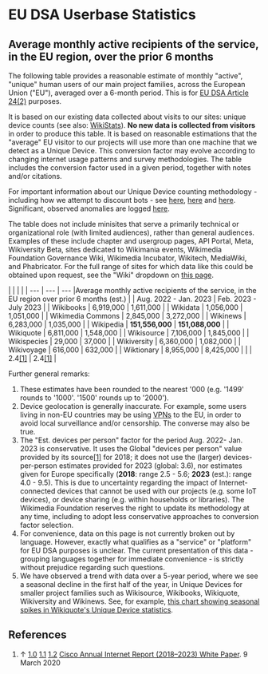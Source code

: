 EU DSA Userbase Statistics
==========================

  

Average monthly active recipients of the service, in the EU region, over the prior 6 months
-------------------------------------------------------------------------------------------

The following table provides a reasonable estimate of monthly "active", "unique" human users of our main project families, across the European Union ("EU"), averaged over a 6-month period. This is for [EU DSA Article 24(2)](https://eur-lex.europa.eu/legal-content/EN/TXT/?uri=CELEX%3A32022R2065#d1e3117-1-1) purposes.

It is based on our existing data collected about visits to our sites: unique device counts (see also: [WikiStats](https://stats.wikimedia.org/#/all-projects/reading/unique-devices/normal%7Cline%7C2-year%7C(access-site)~mobile-site*desktop-site%7Cdaily)). **No new data is collected from visitors** in order to produce this table. It is based on reasonable estimations that the "average" EU visitor to our projects will use more than one machine that we detect as a Unique Device. This conversion factor may evolve according to changing internet usage patterns and survey methodologies. The table includes the conversion factor used in a given period, together with notes and/or citations.

For important information about our Unique Device counting methodology - including how we attempt to discount bots - see [here](https://meta.wikimedia.org/wiki/Research:Unique_devices "metawiki:Research:Unique devices"), [here](https://wikitech.wikimedia.org/wiki/Analytics/Data_Lake/Traffic/Unique_Devices/Last_access_solution "wikitech:Analytics/Data Lake/Traffic/Unique Devices/Last access solution") and [here](https://diff.wikimedia.org/2016/03/30/unique-devices-dataset/ "wmfblog:2016/03/30/unique-devices-dataset/"). Significant, observed anomalies are logged [here](https://meta.wikimedia.org/w/index.php?title=Config:Dashiki:Annotations/Wikistats/uniqueDevices).

The table does not include minisites that serve a primarily technical or organizational role (with limited audiences), rather than general audiences. Examples of these include chapter and usergroup pages, API Portal, Meta, Wikiversity Beta, sites dedicated to Wikimania events, Wikimedia Foundation Governance Wiki, Wikimedia Incubator, Wikitech, MediaWiki, and Phabricator. For the full range of sites for which data like this could be obtained upon request, see the "Wiki" dropdown on [this page](https://stats.wikimedia.org/#/all-projects/reading/unique-devices/normal%7Cline%7C2-year%7C(access-site)~mobile-site*desktop-site%7Cmonthly).

|     |     |     |
| --- | --- | --- |Average monthly active recipients of the service, in the EU region over prior 6 months (est.)
|     | Aug. 2022 - Jan. 2023 | Feb. 2023 - July 2023 |
| Wikibooks | 6,919,000 | 1,611,000 |
| Wikidata | 1,056,000 | 1,051,000 |
| Wikimedia Commons | 2,845,000 | 3,272,000 |
| Wikinews | 6,283,000 | 1,035,000 |
| Wikipedia | **151,556,000** | **151,088,000** |
| Wikiquote | 6,811,000 | 1,548,000 |
| Wikisource | 7,106,000 | 1,845,000 |
| Wikispecies | 29,000 | 37,000 |
| Wikiversity | 6,360,000 | 1,082,000 |
| Wikivoyage | 616,000 | 632,000 |
| Wiktionary | 8,955,000 | 8,425,000 |
|     | 2.4[\[1\]](#cite_note-Cisco-1) | 2.4[\[1\]](#cite_note-Cisco-1) |

Further general remarks:

1. These estimates have been rounded to the nearest '000 (e.g. '1499' rounds to '1000'. '1500' rounds up to '2000').
2. Device geolocation is generally inaccurate. For example, some users living in non-EU countries may be using [VPNs](https://en.wikipedia.org/wiki/Virtual_private_network "en:Virtual private network") to the EU, in order to avoid local surveillance and/or censorship. The converse may also be true.
3. The "Est. devices per person" factor for the period Aug. 2022- Jan. 2023 is conservative. It uses the Global "devices per person" value provided by its source[\[1\]](#cite_note-Cisco-1) for 2018; it does not use the (larger) devices-per-person estimates provided for 2023 (global: 3.6), nor estimates given for Europe specifically (**2018**: range 2.5 - 5.6; **2023** (est.): range 4.0 - 9.5). This is due to uncertainty regarding the impact of Internet-connected devices that cannot be used with our projects (e.g. some IoT devices), or device sharing (e.g. within households or libraries). The Wikimedia Foundation reserves the right to update its methodology at any time, including to adopt less conservative approaches to conversion factor selection.
4. For convenience, data on this page is not currently broken out by language. However, exactly what qualifies as a "service" or "platform" for EU DSA purposes is unclear. The current presentation of this data - grouping languages together for immediate convenience - is strictly without prejudice regarding such questions.
5. We have observed a trend with data over a 5-year period, where we see a seasonal decline in the first half of the year, in Unique Devices for smaller project families such as Wikisource, Wikibooks, Wikiquote, Wikiversity and Wikinews. See, for example, [this chart showing seasonal spikes in Wikiquote's Unique Device statistics](https://stats.wikimedia.org/#/all-wikiquote-projects/reading/unique-devices/normal%7Cline%7C2016-01-01~2023-09-01%7C(access-site)~mobile-site*desktop-site%7Cmonthly).

References
----------

1. ↑ [1.0](#cite_ref-Cisco_1-0) [1.1](#cite_ref-Cisco_1-1) [1.2](#cite_ref-Cisco_1-2) [Cisco Annual Internet Report (2018–2023) White Paper](https://www.cisco.com/c/en/us/solutions/collateral/executive-perspectives/annual-internet-report/white-paper-c11-741490.html). 9 March 2020